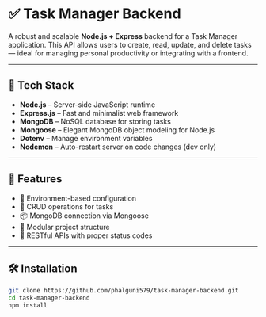 # ✅ Task Manager Backend

A robust and scalable **Node.js + Express** backend for a Task Manager application. This API allows users to create, read, update, and delete tasks — ideal for managing personal productivity or integrating with a frontend.

---

## 🧰 Tech Stack

- **Node.js** – Server-side JavaScript runtime  
- **Express.js** – Fast and minimalist web framework  
- **MongoDB** – NoSQL database for storing tasks  
- **Mongoose** – Elegant MongoDB object modeling for Node.js  
- **Dotenv** – Manage environment variables  
- **Nodemon** – Auto-restart server on code changes (dev only)

---

## 🔌 Features

- 🔐 Environment-based configuration
- 📝 CRUD operations for tasks
- 📦 MongoDB connection via Mongoose
- 📂 Modular project structure
- 🔁 RESTful APIs with proper status codes

---

## 🛠️ Installation

```bash
git clone https://github.com/phalguni579/task-manager-backend.git
cd task-manager-backend
npm install
